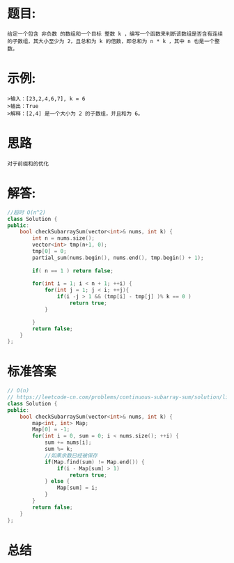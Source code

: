 # 题目:
    给定一个包含 非负数 的数组和一个目标 整数 k ，编写一个函数来判断该数组是否含有连续的子数组，其大小至少为 2，且总和为 k 的倍数，即总和为 n * k ，其中 n 也是一个整数。

# 示例:
    >输入：[23,2,4,6,7], k = 6
    >输出：True
    >解释：[2,4] 是一个大小为 2 的子数组，并且和为 6。

# 思路
    对于前缀和的优化
# 解答:
```c++
//超时 O(n^2)
class Solution {
public:
    bool checkSubarraySum(vector<int>& nums, int k) {
        int n = nums.size();
        vector<int> tmp(n+1, 0);
        tmp[0] = 0;
        partial_sum(nums.begin(), nums.end(), tmp.begin() + 1);
       
        if( n == 1 ) return false;
       
        for(int i = 1; i < n + 1; ++i) {
            for(int j = 1; j < i; ++j){
                if(i -j > 1 && (tmp[i] - tmp[j] )% k == 0 )
                    return true;
            }

        }
        return false;
    }
};
```
# 标准答案
```c++
// O(n)
// https://leetcode-cn.com/problems/continuous-subarray-sum/solution/lian-xu-de-zi-shu-zu-he-by-leetcode/
class Solution {
public:
    bool checkSubarraySum(vector<int>& nums, int k) {
        map<int, int> Map;
        Map[0] = -1;
        for(int i = 0, sum = 0; i < nums.size(); ++i) {
            sum += nums[i];
            sum %= k; 
            //如果余数已经被保存
            if(Map.find(sum) != Map.end()) {
                if(i - Map[sum] > 1)
                    return true;
            } else {
                Map[sum] = i;
            }
        }
        return false;
    }
};
```

# 总结
    